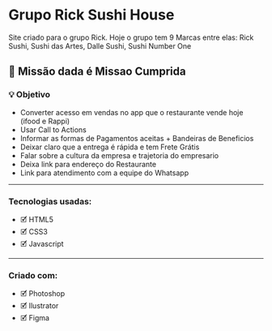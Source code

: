 # Grupo Rick Sushi House
Site criado para o grupo Rick. Hoje o grupo tem 9 Marcas entre elas: Rick Sushi, Sushi das Artes, Dalle Sushi, Sushi Number One

## 📝 Missão dada é Missao Cumprida
### 💡 Objetivo
- Converter acesso em vendas no app que o restaurante vende hoje (ifood e Rappi)
- Usar Call to Actions
- Informar as formas de Pagamentos aceitas + Bandeiras de Beneficios
- Deixar claro que a entrega é rápida e tem Frete Grátis
- Falar sobre a cultura da empresa e trajetoria do empresario
- Deixa link para endereço do Restaurante
- Link para atendimento com a equipe do Whatsapp


<hr>
<h3>Tecnologias usadas:</h3>
<ul>
  <li>🗹 HTML5</li>
  <li>🗹 CSS3</li>
  <li>🗹 Javascript</li>
</ul>




<hr>
<h3>Criado com:</h3> 
<ul>
  <li>🗹 Photoshop</li>
  <li>🗹 Ilustrator</li>
  <li>🗹 Figma</li>
</ul>
